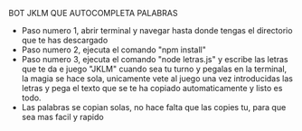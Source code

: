 BOT JKLM QUE AUTOCOMPLETA PALABRAS

- Paso numero 1, abrir terminal y navegar hasta donde tengas el directorio que te has descargado
- Paso numero 2, ejecuta el comando "npm install"
- Paso numero 3, ejecuta el comando "node letras.js" y escribe las letras que te da e juego "JKLM" cuando sea tu turno y pegalas en la terminal, la magia se hace sola, unicamente vete al juego una vez introducidas las letras y pega el texto que se te ha copiado automaticamente y listo es todo.
- Las palabras se copian solas, no hace falta que las copies tu, para que sea mas facil y rapido
